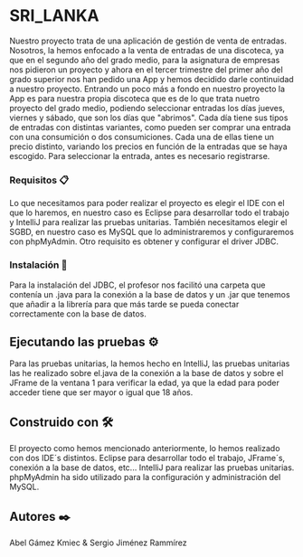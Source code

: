 # SRI_LANKA

Nuestro proyecto trata de una aplicación de gestión de venta de entradas. Nosotros, la hemos enfocado a la venta de entradas de una discoteca, ya que en el segundo año del grado medio, para la asignatura de empresas nos pidieron un proyecto y ahora en el tercer trimestre del primer año del grado superior nos han pedido una App y hemos decidido darle continuidad a nuestro proyecto. Entrando un poco más a fondo en nuestro proyecto la App es para nuestra propia discoteca que es de lo que trata nuetro proyecto del grado medio, podiendo seleccionar entradas los días jueves, viernes y sábado, que son los días que "abrimos". Cada día tiene sus tipos de entradas con distintas variantes, como pueden ser comprar una entrada con una consumición o dos consumiciones. Cada una de ellas tiene un precio distinto, variando los precios en función de la entradas que se haya escogido. Para seleccionar la entrada, antes es necesario registrarse.

### Requisitos 📋

Lo que necesitamos para poder realizar el proyecto es elegir el IDE con el que lo haremos, en nuestro caso es Eclipse para desarrollar todo el trabajo y IntelliJ para realizar las pruebas unitarias. 
También necesitamos elegir el SGBD, en nuestro caso es MySQL que lo administraremos y configuraremos con phpMyAdmin.
Otro requisito es obtener y configurar el driver JDBC.

### Instalación 🔧

Para la instalación del JDBC, el profesor nos facilitó una carpeta que contenía un .java para la conexión a la base de datos y un .jar que tenemos que añadir a la librería para que más tarde se pueda conectar correctamente con la base de datos.

## Ejecutando las pruebas ⚙️

Para las pruebas unitarias, la hemos hecho en IntelliJ, las pruebas unitarias las he realizado sobre el.java de la conexión a la base de datos y sobre el JFrame de la ventana 1 para verificar la edad, ya que la edad para poder acceder tiene que ser mayor o igual que 18 años.

## Construido con 🛠️

El proyecto como hemos mencionado anteriormente, lo hemos realizado con dos IDE´s distintos.
Eclipse para desarrollar todo el trabajo, JFrame´s, conexión a la base de datos, etc...
IntelliJ para realizar las pruebas unitarias.
phpMyAdmin ha sido utilizado para la configuración y administración del MySQL.

## Autores ✒️

Abel Gámez Kmiec & Sergio Jiménez Rammírez
